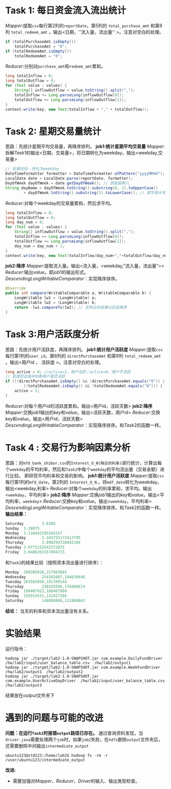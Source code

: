 # Task 1: 每⽇资⾦流⼊流出统计
$Mapper:$提取`csv`每行第$2$列的`reportDate`，第$5$列的 `total_purchase_amt` 和第$9$列 `total_redeem_amt` 。输出<日期，''流入量，流出量'' >。注意对空白的处理。
```java 
if (totalPurchaseAmt.isEmpty())
	totalPurchaseAmt = "0";
if (totalRedeemAmt.isEmpty())
	totalRedeemAmt = "0";
```
$Reducer:$分别对`purchase_amt`和`redeem_amt`累和。
``` java
long totalInflow = 0;
long totalOutflow = 0;
for (Text value : values) {
	String[] inflowOutflow = value.toString().split(",");
	totalInflow += Long.parseLong(inflowOutflow[0]);
	totalOutflow += Long.parseLong(inflowOutflow[1]);
}
context.write(key, new Text(totalInflow + "," + totalOutflow));
```

# Task 2: 星期交易量统计
思路：先统计星期平均交易量，再降序排列。
 **job1:统计星期平均交易量**
$Mapper:$拆解$Task1$的输出<日期，交易量>，将日期转化为weekday。输出<weekday,交易量>
```java
// 处理时间--转化为weekday
DateTimeFormatter formatter = DateTimeFormatter.ofPattern("yyyyMMdd");
LocalDate date = LocalDate.parse(reportDate, formatter);
DayOfWeek dayOfWeek = date.getDayOfWeek(); // 获取星期几
String dayName = dayOfWeek.toString().substring(0, 1).toUpperCase()
		+ dayOfWeek.toString().substring(1).toLowerCase(); // 首字母大写，其他字母小写
```
$Reducer:$对每个weekday的交易量累和，然后求平均。
```java
long totalInflow = 0;
long totalOutflow = 0;
long day_num = 0;
for (Text value : values) {
	String[] inflowOutflow = value.toString().split(",");
	totalInflow += Long.parseLong(inflowOutflow[0]);
	totalOutflow += Long.parseLong(inflowOutflow[1]);
	day_num = day_num + 1;
}
context.write(key, new Text(totalInflow/day_num+","+totalOutflow/day_num));	
```
 **job2:降序**
 $Mapper:$提取流入量。输出<流入量，<weekday,"流入量，流出量">>
 $Reducer:$输出$value$。即$job1$的输出形式。
 $DescendingLongWritableComparator：$实现降序排序。
```java
@Override
public int compare(WritableComparable a, WritableComparable b) {
	LongWritable lw1 = (LongWritable) a;
	LongWritable lw2 = (LongWritable) b;
	return -lw1.compareTo(lw2); // 反转比较结果以实现降序
}
```

# Task 3:⽤户活跃度分析
思路：先统计用户活跃度，再降序排列。
 **job1:统计用户活跃度**
$Mapper:$提取`csv`每行第$1$列的`user_id`，第$6$列的 `directPurchaseAmt` 和第$9$列 `total_redeem_amt` 。输出<用户id ， 活跃度 >。注意对空白的处理。
```java
long active = 0; //active=1，用户活跃；active=0，用户不活跃
// 处理空白值并判断用户是否活跃
if ((!directPurchaseAmt.isEmpty() && !directPurchaseAmt.equals("0")) ||
		(!totalRedeemAmt.isEmpty() && !totalRedeemAmt.equals("0"))) {
	active = 1;
}
```
$Reducer:$对每个用户id的活跃度累和。输出<用户id，活跃天数>
 **job2:降序**
 $Mapper:$交换$job1$输出的$key$和$value$。输出<活跃天数，用户id>
 $Reducer:$交换$key$和$value$。输出<用户id，活跃天数>
 $DescendingLongWritableComparator：$实现降序排序。和$Task2$的函数一样。

# Task 4 : 交易⾏为影响因素分析 
思路：对`mfd_bank_shibor.csv`的`Interest_O_N(隔日的利率)`进行统计，计算出每个`weekday`的平均利率，然后和`Task2`中每个`weekday`的平均流出量（交易金额）进行比较。 即研究平均利率和交易的影响。
**job1:统计用户活跃度**
$Mapper:$提取`csv`每行第$1$列的`mfd_date`，第$2$列的 `Interest_O_N` 。将`mdf_date`转化为weekday。输出<weekday,利率>
$Reducer:$对每个`weekday`的利率累和，求平均。输出<`weekday`，平均利率>
 **job2:降序**
 $Mapper:$交换$job1$输出的$key$和$value$。输出<平均利率，`weekday`>
 $Reducer:$交换$key$和$value$。输出<`weekday`，平均利率>
 $DescendingLongWritableComparator：$实现降序排序。和$Task2$的函数一样。
**输出结果：**
```java
Saturday        3.6385
Sunday  3.38075
Monday  3.116442105263157
Wednesday       3.103755172413795
Thursday        3.090294736842104
Tuesday 3.0772152542372875
Friday  3.0486263157894733
```
和`Task2`的结果比较（按照资本流出量进行排序）：
```java
Monday  260305810,217463865
Wednesday       254162607,194639446
Tuesday 263582058,191769144
Thursday        236425594,176466674
Friday  199407923,166467960
Sunday  155914551,132427205
Saturday        148088068,112868942
```
**结论：**
当天的利率和资本流出量没有关系。
# 实验结果
运行指令：
```
hadoop jar ./target/lab2-1.0-SNAPSHOT.jar com.example.DailyFundDriver  /hw/lab2/input/user_balance_table.csv  /hw/lab2/output1
hadoop jar ./target/lab2-1.0-SNAPSHOT.jar com.example.WeekFundDriver  /hw/lab2/output1  /hw/lab2/output2
hadoop jar ./target/lab2-1.0-SNAPSHOT.jar com.example.UserActiveDayDriver  /hw/lab2/input/user_balance_table.csv  /hw/lab2/output3
```
结果放在$output$文件夹下

# 遇到的问题与可能的改进
**问题：在运行`Task2`时报错`output`路径已存在。**
通过查询资料发现，当`driver.java`需要处理两个`job`时，如果`job2`失败，在`hdfs`删除`output`文件夹后，还需要删除中间输出`intermediate_output`
```
ubuntu123@std123:/home/lab2$ hadoop fs -rm -r /user/ubuntu123/intermediate_output
```
**改进:**
- 需要加强对$Mapper$、$Reducer$、$Driver$的输入、输出类型检查。
